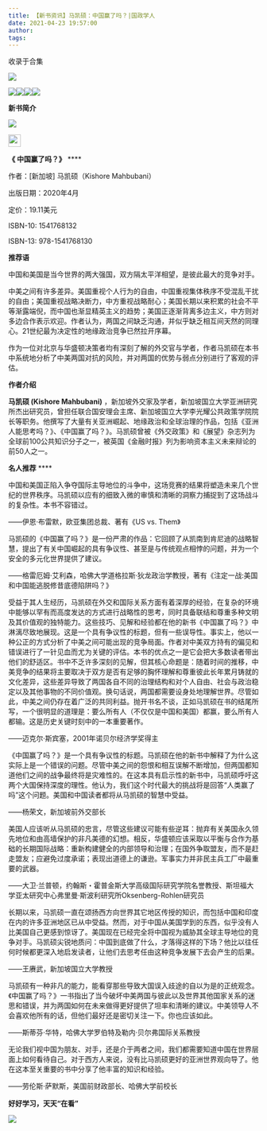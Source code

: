 ```yaml
---
title: 【新书资讯】马凯硕：中国赢了吗？|国政学人
date: 2021-04-23 19:57:00
author: 
tags: 
---
```



收录于合集

![](/images/1109/2.jpeg)

  

![](/images/1109/3.png)![](/images/1109/4.png)![](/images/1109/5.png)![](/images/1109/6.png)

**新书简介**

  

![](/images/1109/7.png)

  

<img src='/images/1109/8.jpeg' width='25' height='25' />

 **《 中国赢了吗？》** ****

  

作者：[新加坡] 马凯硕（Kishore Mahbubani）

出版日期：2020年4月

定价：19.11美元

ISBN-10: 1541768132

ISBN-13: 978-1541768130

  

  

 **推荐语**

  

中国和美国是当今世界的两大强国，双方隔太平洋相望，是彼此最大的竞争对手。

  

中美之间有许多差异。美国重视个人行为的自由，中国重视集体秩序不受混乱干扰的自由；美国重视战略决断力，中方重视战略耐心；美国长期以来积累的社会不平等渐露端倪，而中国也渐显精英主义的趋势；美国正逐渐背离多边主义，中方则对多边合作表示欢迎。作者认为，两国之间缺乏沟通，并似乎缺乏相互间天然的同理心。21世纪最为决定性的地缘政治竞争已然拉开序幕。

  

作为一位对北京与华盛顿决策者均有深刻了解的外交官与学者，作者马凯硕在本书中系统地分析了中美两国对抗的风险，并对两国的优势与弱点分别进行了客观的评估。

  

 **作者介绍**

  

 **马凯硕 (Kishore Mahbubani)**
，新加坡外交家及学者，新加坡国立大学亚洲研究所杰出研究员，曾担任联合国安理会主席、新加坡国立大学李光耀公共政策学院院长等职务。他撰写了大量有关亚洲崛起、地缘政治和全球治理的作品，包括《亚洲人能思考吗？》、《中国赢了吗？》。马凯硕曾被《外交政策》和《展望》杂志列为全球前100公共知识分子之一，被英国《金融时报》列为影响资本主义未来辩论的前50人之一。

  

 **名人推荐** ****

  

中国和美国正陷入争夺国际主导地位的斗争中，这场竞赛的结果将塑造未来几个世纪的世界秩序。马凯硕以应有的细致入微的审慎和清晰的洞察力捕捉到了这场战斗的复杂性。本书不容错过。

——伊恩·布雷默，欧亚集团总裁、著有《US vs. Them》

  

马凯硕的《中国赢了吗？》是一份严肃的作品：它回顾了从凯南到肯尼迪的战略智慧，提出了有关中国崛起的具有争议性、甚至是与传统观点相悖的问题，并为一个安全的多元化世界提供了建议。

——格雷厄姆·艾利森，哈佛大学道格拉斯·狄龙政治学教授，著有《注定一战:美国和中国能逃脱修昔底德陷阱吗？》

  

受益于其人生经历，马凯硕在外交和国际关系方面有着深厚的经验，在复杂的环境中能够以罕有而高度发达的方式进行战略性的思考，同时具备联结和尊重多种文明及其价值观的独特能力。这些技巧、见解和经验都在他的新书《中国赢了吗？》中淋漓尽致地展现。这是一个具有争议性的标题，但有一些误导性。事实上，他以一种公正的方式分析了中美之间可能出现的竞争局面。作者对中美双方持有的偏见和错误进行了一针见血而尤为关键的评估。本书的优点之一是它会把大多数读者带出他们的舒适区。书中不乏许多深刻的见解，但其核心命题是：随着时间的推移，中美竞争的结果将主要取决于双方是否有足够的胸怀理解和尊重彼此长年累月铸就的文化差异，这些差异导致了两国各自不同的治理结构和对个人自由、社会与政治稳定以及其他事物的不同价值观。换句话说，两国都需要设身处地理解世界。尽管如此，中美之间仍存在着广泛的共同利益。抛开书名不谈，正如马凯硕在书的结尾所写，一个很明显的道理是：要么所有人（不仅仅是中国和美国）都赢，要么所有人都输。这是历史关键时刻中的一本重要著作。

——迈克尔·斯宾塞，2001年诺贝尔经济学奖得主

  

《中国赢了吗？》是一个具有争议性的标题。马凯硕在他的新书中解释了为什么这实际上是一个错误的问题。尽管中美之间的怨恨和相互误解不断增加，但两国都知道他们之间的战争最终将是灾难性的。在这本具有启示性的新书中，马凯硕呼吁这两个大国保持深度的理性。他认为，我们这个时代最大的挑战将是回答“人类赢了吗”这个问题。美国和中国读者都将从马凯硕的智慧中受益。

——杨荣文，新加坡前外交部长

  

美国人应该听从马凯硕的忠言，尽管这些建议可能有些逆耳：抛弃有关美国永久领先地位和由高墙保护的非凡美德的幻想。相反，华盛顿应该采取以平衡与合作为基础的长期国际战略：重新构建健全的内部领导和治理；在国外争取盟友，而不是赶走盟友；应避免过度承诺；表现出道德上的谦逊。军事实力并非民主兵工厂中最重要的武器。

——大卫·兰普顿，约翰斯・霍普金斯大学高级国际研究学院名誉教授、斯坦福大学亚太研究中心弗里曼·斯波利研究所Oksenberg-Rohlen研究员

  

长期以来，马凯硕一直在颂扬西方向世界其它地区传授的知识，而包括中国和印度在内的许多亚洲地区已从中受益。然而，对于中国从美国学到的东西，似乎没有人比美国自己更感到惊讶了。美国现在已经完全将中国视为威胁其全球主导地位的竞争对手。马凯硕尖锐地质问：中国到底做了什么，才落得这样的下场？他比以往任何时候都更深入地启发读者，让他们去思考任由这种竞争发展下去会产生的后果。

——王赓武，新加坡国立大学教授

  

马凯硕有一种非凡的能力，能看穿那些导致大国误入歧途的自以为是的正统观念。《中国赢了吗？》一书指出了当今破坏中美两国与彼此以及世界其他国家关系的迷思和错误，并为两国如何在未来做得更好提供了坦率和清晰的建议。中美领导人不会喜欢他所有的话，但他们最好还是密切关注一下。你也应该如此。

——斯蒂芬·华特，哈佛大学罗伯特及勒内·贝尔弗国际关系教授

  

无论我们视中国为朋友、对手，还是介于两者之间，我们都需要知道中国在世界层面上如何看待自己。对于西方人来说，没有比马凯硕更好的亚洲世界观向导了。他在这本至关重要的书中分享了他丰富的知识和经验。

——劳伦斯·萨默斯，美国前财政部长、哈佛大学前校长

  

**好好学习，天天“在看”**<img src='/images/1109/9.gif' width='17' height='17' />

![](/images/1109/10.png)

